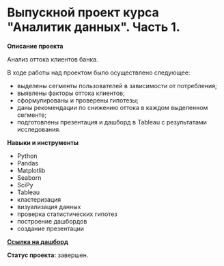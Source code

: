 # Выпускной проект курса "Аналитик данных". Часть 1.

**Описание проекта** 

Анализ оттока клиентов банка.

В ходе работы над проектом было осуществлено следующее:
- выделены сегменты пользователей в зависимости от потребления;
- выявлены факторы оттока клиентов;
- сформулированы и проверены гипотезы;
- даны рекомендации по снижению оттока в каждом выделенном сегменте;
- подготовлены презентация и дашборд в Tableau с результатами исследования.

**Навыки и инструменты**

- Python 
- Pandas
- Matplotlib
- Seaborn
- SciPy
- Tableau
- кластеризация
- визуализация данных 
- проверка статистических гипотез
- построение дашбордов
- создание презентации 

**[Ссылка на дашборд](https://public.tableau.com/views/_17016372107140/Dashboard1?:language=en-US&:sid=&:display_count=n&:origin=viz_share_link)**

**Статус проекта:** завершен.
